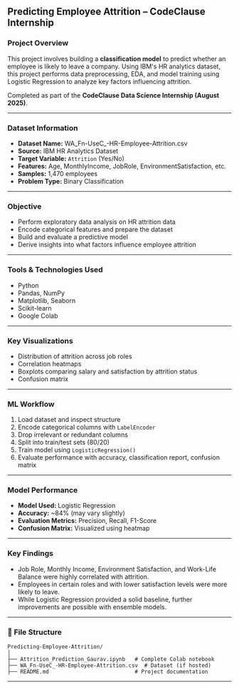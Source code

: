 ## Predicting Employee Attrition – CodeClause Internship

### Project Overview

This project involves building a **classification model** to predict whether an employee is likely to leave a company. Using IBM's HR analytics dataset, this project performs data preprocessing, EDA, and model training using Logistic Regression to analyze key factors influencing attrition.

Completed as part of the **CodeClause Data Science Internship (August 2025)**.

---

### Dataset Information

* **Dataset Name:** WA\_Fn-UseC\_-HR-Employee-Attrition.csv
* **Source:** IBM HR Analytics Dataset
* **Target Variable:** `Attrition` (Yes/No)
* **Features:** Age, MonthlyIncome, JobRole, EnvironmentSatisfaction, etc.
* **Samples:** 1,470 employees
* **Problem Type:** Binary Classification

---

### Objective

* Perform exploratory data analysis on HR attrition data
* Encode categorical features and prepare the dataset
* Build and evaluate a predictive model
* Derive insights into what factors influence employee attrition

---

### Tools & Technologies Used

* Python
* Pandas, NumPy
* Matplotlib, Seaborn
* Scikit-learn
* Google Colab

---

### Key Visualizations

* Distribution of attrition across job roles
* Correlation heatmaps
* Boxplots comparing salary and satisfaction by attrition status
* Confusion matrix

---

### ML Workflow

1. Load dataset and inspect structure
2. Encode categorical columns with `LabelEncoder`
3. Drop irrelevant or redundant columns
4. Split into train/test sets (80/20)
5. Train model using `LogisticRegression()`
6. Evaluate performance with accuracy, classification report, confusion matrix

---

### Model Performance

* **Model Used:** Logistic Regression
* **Accuracy:** \~84% (may vary slightly)
* **Evaluation Metrics:** Precision, Recall, F1-Score
* **Confusion Matrix:** Visualized using heatmap

---

### Key Findings

* Job Role, Monthly Income, Environment Satisfaction, and Work-Life Balance were highly correlated with attrition.
* Employees in certain roles and with lower satisfaction levels were more likely to leave.
* While Logistic Regression provided a solid baseline, further improvements are possible with ensemble models.

---

### 📁 File Structure

```
Predicting-Employee-Attrition/
│
├── Attrition_Prediction_Gaurav.ipynb   # Complete Colab notebook
├── WA_Fn-UseC_-HR-Employee-Attrition.csv  # Dataset (if hosted)
├── README.md                           # Project documentation
```

---



